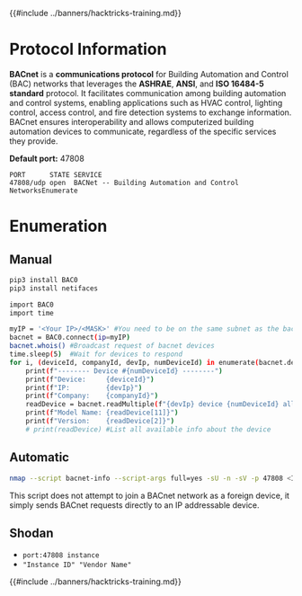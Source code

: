 {{#include ../banners/hacktricks-training.md}}

# Protocol Information

**BACnet** is a **communications protocol** for Building Automation and Control (BAC) networks that leverages the **ASHRAE**, **ANSI**, and **ISO 16484-5 standard** protocol. It facilitates communication among building automation and control systems, enabling applications such as HVAC control, lighting control, access control, and fire detection systems to exchange information. BACnet ensures interoperability and allows computerized building automation devices to communicate, regardless of the specific services they provide.

**Default port:** 47808

```text
PORT      STATE SERVICE
47808/udp open  BACNet -- Building Automation and Control NetworksEnumerate
```

# Enumeration

## Manual

```bash
pip3 install BAC0
pip3 install netifaces

import BAC0
import time

myIP = '<Your IP>/<MASK>' #You need to be on the same subnet as the bacnet device. Example: '192.168.1.4/24'
bacnet = BAC0.connect(ip=myIP)
bacnet.whois() #Broadcast request of bacnet devices
time.sleep(5)  #Wait for devices to respond
for i, (deviceId, companyId, devIp, numDeviceId) in enumerate(bacnet.devices):
    print(f"-------- Device #{numDeviceId} --------")
    print(f"Device:     {deviceId}")
    print(f"IP:         {devIp}")
    print(f"Company:    {companyId}")
    readDevice = bacnet.readMultiple(f"{devIp} device {numDeviceId} all")
    print(f"Model Name: {readDevice[11]}")
    print(f"Version:    {readDevice[2]}")
    # print(readDevice) #List all available info about the device
```

## Automatic

```bash
nmap --script bacnet-info --script-args full=yes -sU -n -sV -p 47808 <IP>
```

This script does not attempt to join a BACnet network as a foreign device, it simply sends BACnet requests directly to an IP addressable device.

## Shodan

- `port:47808 instance`
- `"Instance ID" "Vendor Name"`

{{#include ../banners/hacktricks-training.md}}

